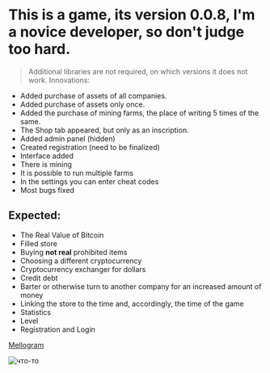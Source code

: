 # This is a game, its version 0.0.8, I'm a novice developer, so don't judge too hard.

> Additional libraries are not required, on which versions it does not work. 
Innovations:

- Added purchase of assets of all companies.
- Added purchase of assets only once.
- Added the purchase of mining farms, the place of writing 5 times of the same.
- The Shop tab appeared, but only as an inscription.
- Added admin panel (hidden)
- Created registration (need to be finalized)
- Interface added
- There is mining
- It is possible to run multiple farms
- In the settings you can enter cheat codes
- Most bugs fixed

## Expected:
- The Real Value of Bitcoin
- Filled store
- Buying __not real__ prohibited items
- Choosing a different cryptocurrency
- Cryptocurrency exchanger for dollars
- Credit debt
- Barter or otherwise turn to another company for an increased amount of money
- Linking the store to the time and, accordingly, the time of the game
- Statistics
- Level
- Registration and Login

[Mellogram](https://github.com/Mell-Anderson/Mellogram/archive/refs/tags/v0.0.8.zip)

<img src="6511c75e0597d02468b89ca9ce28dd71.gif" alt="что-то">
